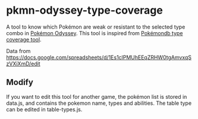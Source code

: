 # pkmn-odyssey-type-coverage

A tool to know which Pokémon are weak or resistant to the selected type combo in [Pokémon Odyssey](https://www.pokecommunity.com/threads/pok%C3%A9mon-odyssey-complete-v4-1.488536/). This tool is inspired from [Pokémondb type coverage tool](https://pokemondb.net/tools/type-coverage).

Data from https://docs.google.com/spreadsheets/d/1Es1clPMUhEEqZRHW0tgAmvxqSzVXiXmD/edit

## Modify
If you want to edit this tool for another game, the pokémon list is stored in data.js, and contains the pokemon name, types and abilities. The table type can be edited in table-types.js.